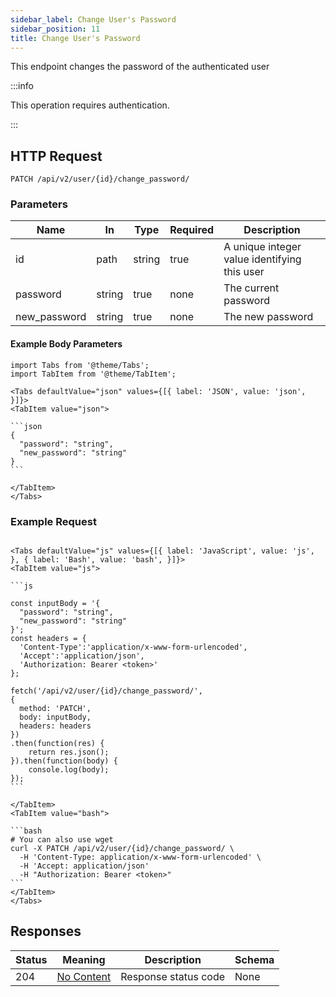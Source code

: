 ```yaml
---
sidebar_label: Change User's Password
sidebar_position: 11
title: Change User's Password
---
```


This endpoint changes the password of the authenticated user

:::info

This operation requires authentication.

:::

## HTTP Request

`PATCH /api/v2/user/{id}/change_password/`

### Parameters

|Name|In|Type|Required| Description                                  |
|---|---|---|---|----------------------------------------------|
|id|path|string|true| A unique integer value identifying this user |
|password|string|true|none| The current password                         |
|new_password|string|true|none| The new password                             |

#### Example Body Parameters

````mdx-code-block
import Tabs from '@theme/Tabs';
import TabItem from '@theme/TabItem';

<Tabs defaultValue="json" values={[{ label: 'JSON', value: 'json', }]}>
<TabItem value="json">

```json
{
  "password": "string",
  "new_password": "string"
}
```

</TabItem>
</Tabs>
````

### Example Request

````mdx-code-block

<Tabs defaultValue="js" values={[{ label: 'JavaScript', value: 'js', }, { label: 'Bash', value: 'bash', }]}>
<TabItem value="js">

```js

const inputBody = '{
  "password": "string",
  "new_password": "string"
}';
const headers = {
  'Content-Type':'application/x-www-form-urlencoded',
  'Accept':'application/json',
  'Authorization: Bearer <token>'
};

fetch('/api/v2/user/{id}/change_password/',
{
  method: 'PATCH',
  body: inputBody,
  headers: headers
})
.then(function(res) {
    return res.json();
}).then(function(body) {
    console.log(body);
});
```

</TabItem>
<TabItem value="bash">

```bash
# You can also use wget
curl -X PATCH /api/v2/user/{id}/change_password/ \
  -H 'Content-Type: application/x-www-form-urlencoded' \
  -H 'Accept: application/json'
  -H "Authorization: Bearer <token>"
```
</TabItem>
</Tabs>
````

## Responses

|Status|Meaning|Description|Schema|
|---|---|---|---|
|204|[No Content](https://tools.ietf.org/html/rfc7231#section-6.3.5)|Response status code|None|




